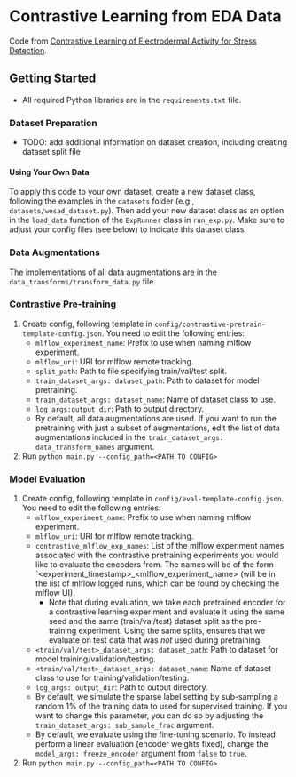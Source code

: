 # Contrastive Learning from EDA Data

Code from [Contrastive Learning of Electrodermal Activity for Stress Detection](https://drive.google.com/file/d/19zVyHcHshMA4dGPCL_R_bcVAwxNb-QAk/view).

## Getting Started
* All required Python libraries are in the ``requirements.txt`` file.
### Dataset Preparation
* TODO: add additional information on dataset creation, including creating dataset split file
#### Using Your Own Data
To apply this code to your own dataset, create a new dataset class, following the examples in the ``datasets`` folder (e.g., ``datasets/wesad_dataset.py``). Then add your new dataset class as an option in the ``load_data`` function of the ``ExpRunner`` class in ``run_exp.py``. Make sure to adjust your config files (see below) to indicate this dataset class.
### Data Augmentations
The implementations of all data augmentations are in the ``data_transforms/transform_data.py`` file.
### Contrastive Pre-training
1. Create config, following template in ``config/contrastive-pretrain-template-config.json``. You need to edit the following entries:
   * `mlflow_experiment_name`: Prefix to use when naming mlflow experiment.
   * `mlflow_uri`: URI for mlflow remote tracking.
   * `split_path`: Path to file specifying train/val/test split.
   * `train_dataset_args: dataset_path`: Path to dataset for model pretraining.
   * `train_dataset_args: dataset_name`: Name of dataset class to use.
   * `log_args:output_dir`: Path to output directory.
   * By default, all data augmentations are used. If you want to run the pretraining with just a subset of augmentations, edit the list of data augmentations included in the ``train_dataset_args: data_transform_names`` argument.
2. Run `python main.py --config_path=<PATH TO CONFIG>`
### Model Evaluation
1. Create config, following template in ``config/eval-template-config.json``. You need to edit the following entries:
   * `mlflow_experiment_name`: Prefix to use when naming mlflow experiment.
   * `mlflow_uri`: URI for mlflow remote tracking.
   * `contrastive_mlflow_exp_names`: List of the mlflow experiment names associated with the contrastive pretraining experiments you would like to evaluate the encoders from. The names will be of the form `<experiment_timestamp>_<mlflow_experiment_name> (will be in the list of mlflow logged runs, which can be found by checking the mlflow UI).
       * Note that during evaluation, we take each pretrained encoder for a contrastive learning experiment and evaluate it using the same seed and the same (train/val/test) dataset split as the pre-training experiment. Using the same splits, ensures that we evaluate on test data that was *not* used during pretraining.
   * `<train/val/test>_dataset_args: dataset_path`: Path to dataset for model training/validation/testing.
   * `<train/val/test>_dataset_args: dataset_name`: Name of dataset class to use for training/validation/testing.
   * `log_args: output_dir`: Path to output directory.
   * By default, we simulate the sparse label setting by sub-sampling a random 1\% of the training data to used for supervised training. If you want to change this parameter, you can do so by adjusting the `train_dataset_args: sub_sample_frac` argument.
   * By default, we evaluate using the fine-tuning scenario. To instead perform a linear evaluation (encoder weights fixed), change the `model_args: freeze_encoder` argument from ``false`` to ``true``.
2. Run `python main.py --config_path=<PATH TO CONFIG>`
